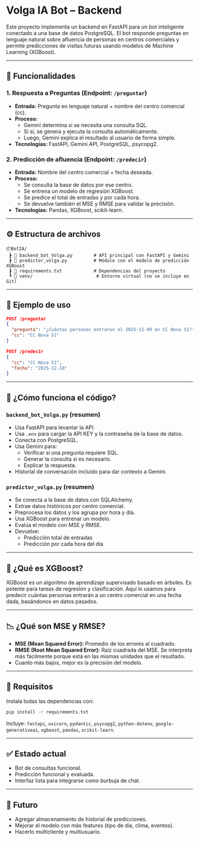# Volga IA Bot – Backend

Este proyecto implementa un backend en FastAPI para un bot inteligente conectado a una base de datos PostgreSQL. El bot responde preguntas en lenguaje natural sobre afluencia de personas en centros comerciales y permite predicciones de visitas futuras usando modelos de Machine Learning (XGBoost).

---

## 🧠 Funcionalidades

### 1. Respuesta a Preguntas (Endpoint: `/preguntar`)
- **Entrada:** Pregunta en lenguaje natural + nombre del centro comercial (cc).
- **Proceso:**
  - Gemini determina si se necesita una consulta SQL.
  - Si sí, se genera y ejecuta la consulta automáticamente.
  - Luego, Gemini explica el resultado al usuario de forma simple.
- **Tecnologías:** FastAPI, Gemini API, PostgreSQL, psycopg2.

### 2. Predicción de afluencia (Endpoint: `/predecir`)
- **Entrada:** Nombre del centro comercial + fecha deseada.
- **Proceso:**
  - Se consulta la base de datos por ese centro.
  - Se entrena un modelo de regresión XGBoost.
  - Se predice el total de entradas y por cada hora.
  - Se devuelve también el MSE y RMSE para validar la precisión.
- **Tecnologías:** Pandas, XGBoost, scikit-learn.

---

## ⚙️ Estructura de archivos

```
📦BotIA/
 ┣ 📜 backend_bot_Volga.py        # API principal con FastAPI y Gemini
 ┣ 📜 predictor_volga.py          # Módulo con el modelo de predicción XGBoost
 ┣ 📜 requirements.txt            # Dependencias del proyecto
 ┗ 📁 venv/                        # Entorno virtual (no se incluye en Git)
```

---

## 🧪 Ejemplo de uso

```json
POST /preguntar
{
  "pregunta": "¿Cuántas personas entraron el 2025-12-09 en CC Nova 51?",
  "cc": "CC Nova 51"
}
```

```json
POST /predecir
{
  "cc": "CC Nova 51",
  "fecha": "2025-12-10"
}
```

---

## 🤖 ¿Cómo funciona el código?

### `backend_bot_Volga.py` (resumen)
- Usa FastAPI para levantar la API.
- Usa `.env` para cargar la API KEY y la contraseña de la base de datos.
- Conecta con PostgreSQL.
- Usa Gemini para:
  - Verificar si una pregunta requiere SQL.
  - Generar la consulta si es necesario.
  - Explicar la respuesta.
- Historial de conversación incluido para dar contexto a Gemini.

### `predictor_volga.py` (resumen)
- Se conecta a la base de datos con SQLAlchemy.
- Extrae datos históricos por centro comercial.
- Preprocesa los datos y los agrupa por hora y día.
- Usa XGBoost para entrenar un modelo.
- Evalúa el modelo con MSE y RMSE.
- Devuelve:
  - Predicción total de entradas
  - Predicción por cada hora del día

---

## 🧮 ¿Qué es XGBoost?

XGBoost es un algoritmo de aprendizaje supervisado basado en árboles. Es potente para tareas de regresión y clasificación. Aquí lo usamos para predecir cuántas personas entrarán a un centro comercial en una fecha dada, basándonos en datos pasados.

---

## 📉 ¿Qué son MSE y RMSE?

- **MSE (Mean Squared Error):** Promedio de los errores al cuadrado.
- **RMSE (Root Mean Squared Error):** Raíz cuadrada del MSE. Se interpreta más fácilmente porque está en las mismas unidades que el resultado.
- Cuanto más bajos, mejor es la precisión del modelo.

---

## 🧩 Requisitos

Instala todas las dependencias con:

```bash
pip install -r requirements.txt
```

Incluye: `fastapi`, `uvicorn`, `pydantic`, `psycopg2`, `python-dotenv`, `google-generativeai`, `xgboost`, `pandas`, `scikit-learn`.

---

## ✅ Estado actual

- Bot de consultas funcional.
- Predicción funcional y evaluada.
- Interfaz lista para integrarse como burbuja de chat.

---

## 🚀 Futuro

- Agregar almacenamiento de historial de predicciones.
- Mejorar el modelo con más features (tipo de día, clima, eventos).
- Hacerlo multicliente y multiusuario.